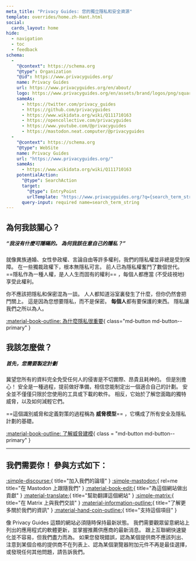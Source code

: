 ```yaml
---
meta_title: "Privacy Guides: 您的獨立隱私和安全資源"
template: overrides/home.zh-Hant.html
social:
  cards_layout: home
hide:
  - navigation
  - toc
  - feedback
schema:
  - 
    "@context": https://schema.org
    "@type": Organization
    "@id": https://www.privacyguides.org/
    name: Privacy Guides
    url: https://www.privacyguides.org/en/about/
    logo: https://www.privacyguides.org/en/assets/brand/logos/png/square/pg-yellow.png
    sameAs:
      - https://twitter.com/privacy_guides
      - https://github.com/privacyguides
      - https://www.wikidata.org/wiki/Q111710163
      - https://opencollective.com/privacyguides
      - https://www.youtube.com/@privacyguides
      - https://mastodon.neat.computer/@privacyguides
  - 
    "@context": https://schema.org
    "@type": WebSite
    name: Privacy Guides
    url: "https://www.privacyguides.org/"
    sameAs:
      - https://www.wikidata.org/wiki/Q111710163
    potentialAction:
      "@type": SearchAction
      target:
        "@type": EntryPoint
        urlTemplate: "https://www.privacyguides.org/?q={search_term_string}"
      query-input: required name=search_term_string
---
```


<!-- markdownlint-disable-next-line -->
## 為何我該關心？

##### “我沒有什麼可隱瞞的。 為何我該在意自己的隱私？”

就像異族通婚、女性參政權、言論自由等許多權利，我們的隱私權並非總是受到保障。 在一些獨裁政權下，根本無隱私可言。 前人已為隱私權奮鬥了數個世代。 ==隱私作為一種人權，是人人生而固有的權利== ，每個人都應當 (不受歧視地) 享受此權利。

你不應該把隱私和保密混為一談。 人人都知道浴室裏發生了什麼，但你仍然會把門關上。 這是因為您想要隱私，而不是保密。 **每個人**都有要保護的東西。 隱私讓我們之所以為人。

[:material-book-outline: 為什麼隱私很重要](basics/why-privacy-matters.md){ class="md-button md-button--primary" }

## 我該怎麼做？

##### 首先，您需要製定計劃

冀望您所有的資料完全免受任何人的侵害是不切實際、昂貴且耗神的。 但是別擔心！ 安全是一種過程，提前做好準備，相信您能制定出一個適合自己的計劃。 安全並不僅僅只限於您使用的工具或下載的軟件。 相反，它始於了解您面臨的獨特威脅，以及如何減輕它們。

==這個識別威脅和定義對策的過程稱為 **威脅模型**== ，它構成了所有安全及隱私計劃的基礎。

[:material-book-outline: 了解威脅建模](basics/threat-modeling.md){ class = "md-button md-button--primary" }

---

## 我們需要你！ 參與方式如下：

[:simple-discourse:](https://discuss.privacyguides.net){ title="加入我們的論壇" }
[:simple-mastodon:](https://mastodon.neat.computer/@privacyguides){ rel=me title="在 Mastodon 上跟隨我們" }
[:material-book-edit:](https://github.com/privacyguides/privacyguides.org){ title="為這個網站做出貢獻" }
[:material-translate:](https://matrix.to/#/#pg-i18n:aragon.sh){ title="幫助翻譯這個網站" }
[:simple-matrix:](https://matrix.to/#/#privacyguides:matrix.org){ title="在 Matrix 上與我們交談" }
[:material-information-outline:](about/index.md){ title="了解更多關於我們的資訊" }
[:material-hand-coin-outline:](about/donate.md){ title="支持這個項目" }

像 Privacy Guides 這類的網站必須隨時保持最新狀態。 我們需要觀眾留意網站上列出的應用程式的軟體更新，並掌握推薦供應商的最新消息。 跟上互聯網快速變化並不容易，但我們盡力而為。 如果您發現錯誤，認為某個提供商不應該列出、注意到某個合格的提供商不在列表上、認為某個瀏覽器附加元件不再是最佳選擇，或發現任何其他問題，請告訴我們。
